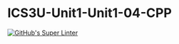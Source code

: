 # ICS3U-Unit1-Unit1-04-CPP

[![GitHub's Super Linter](https://github.com/mohammedal-ess/ICS3U-Unit1-Unit1-04-CPP/workflows/GitHub's%20Super%20Linter/badge.svg)](https://github.com/mohammedal-ess/ICS3U-Unit1-Unit1-04-CPP/actions)
